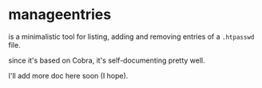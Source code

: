 #  manageentries
is a minimalistic tool for listing, adding and removing entries of a `.htpasswd` file.

since it's based on Cobra, it's self-documenting pretty well.

I'll add more doc here soon (I hope). 